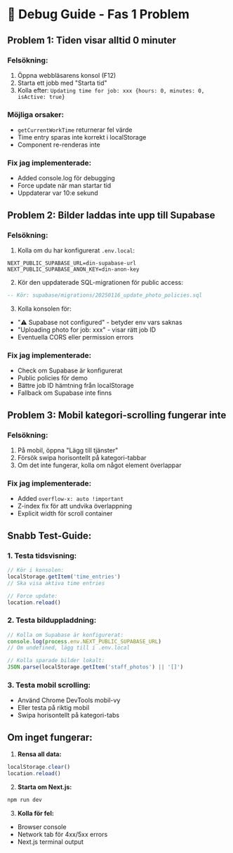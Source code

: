 # 🔧 Debug Guide - Fas 1 Problem

## Problem 1: Tiden visar alltid 0 minuter

### Felsökning:
1. Öppna webbläsarens konsol (F12)
2. Starta ett jobb med "Starta tid"
3. Kolla efter: `Updating time for job: xxx {hours: 0, minutes: 0, isActive: true}`

### Möjliga orsaker:
- `getCurrentWorkTime` returnerar fel värde
- Time entry sparas inte korrekt i localStorage
- Component re-renderas inte

### Fix jag implementerade:
- Added console.log för debugging
- Force update när man startar tid
- Uppdaterar var 10:e sekund

## Problem 2: Bilder laddas inte upp till Supabase

### Felsökning:
1. Kolla om du har konfigurerat `.env.local`:
```env
NEXT_PUBLIC_SUPABASE_URL=din-supabase-url
NEXT_PUBLIC_SUPABASE_ANON_KEY=din-anon-key
```

2. Kör den uppdaterade SQL-migrationen för public access:
```sql
-- Kör: supabase/migrations/20250116_update_photo_policies.sql
```

3. Kolla konsolen för:
- "⚠️ Supabase not configured" - betyder env vars saknas
- "Uploading photo for job: xxx" - visar rätt job ID
- Eventuella CORS eller permission errors

### Fix jag implementerade:
- Check om Supabase är konfigurerat
- Public policies för demo
- Bättre job ID hämtning från localStorage
- Fallback om Supabase inte finns

## Problem 3: Mobil kategori-scrolling fungerar inte

### Felsökning:
1. På mobil, öppna "Lägg till tjänster"
2. Försök swipa horisontellt på kategori-tabbar
3. Om det inte fungerar, kolla om något element överlappar

### Fix jag implementerade:
- Added `overflow-x: auto !important`
- Z-index fix för att undvika överlappning
- Explicit width för scroll container

## Snabb Test-Guide:

### 1. Testa tidsvisning:
```javascript
// Kör i konsolen:
localStorage.getItem('time_entries')
// Ska visa aktiva time entries

// Force update:
location.reload()
```

### 2. Testa bilduppladdning:
```javascript
// Kolla om Supabase är konfigurerat:
console.log(process.env.NEXT_PUBLIC_SUPABASE_URL)
// Om undefined, lägg till i .env.local

// Kolla sparade bilder lokalt:
JSON.parse(localStorage.getItem('staff_photos') || '[]')
```

### 3. Testa mobil scrolling:
- Använd Chrome DevTools mobil-vy
- Eller testa på riktig mobil
- Swipa horisontellt på kategori-tabs

## Om inget fungerar:

1. **Rensa all data:**
```javascript
localStorage.clear()
location.reload()
```

2. **Starta om Next.js:**
```bash
npm run dev
```

3. **Kolla för fel:**
- Browser console
- Network tab för 4xx/5xx errors
- Next.js terminal output